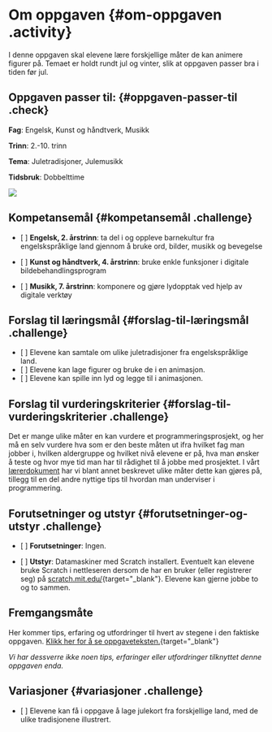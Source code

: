 # Om oppgaven {#om-oppgaven .activity}

I denne oppgaven skal elevene lære forskjellige måter de kan animere
figurer på. Temaet er holdt rundt jul og vinter, slik at oppgaven passer
bra i tiden før jul.

## Oppgaven passer til: {#oppgaven-passer-til .check}

**Fag**: Engelsk, Kunst og håndtverk, Musikk

**Trinn**: 2.-10. trinn

**Tema**: Juletradisjoner, Julemusikk

**Tidsbruk**: Dobbelttime

![](julekort.png)

## Kompetansemål {#kompetansemål .challenge}

-   \[ \] **Engelsk, 2. årstrinn**: ta del i og oppleve barnekultur fra
    engelskspråklige land gjennom å bruke ord, bilder, musikk og
    bevegelse

-   \[ \] **Kunst og håndtverk, 4. årstrinn**: bruke enkle funksjoner i
    digitale bildebehandlingsprogram

-   \[ \] **Musikk, 7. årstrinn**: komponere og gjøre lydopptak ved
    hjelp av digitale verktøy

## Forslag til læringsmål {#forslag-til-læringsmål .challenge}

-   \[ \] Elevene kan samtale om ulike juletradisjoner fra
    engelskspråklige land.
-   \[ \] Elevene kan lage figurer og bruke de i en animasjon.
-   \[ \] Elevene kan spille inn lyd og legge til i animasjonen.

## Forslag til vurderingskriterier {#forslag-til-vurderingskriterier .challenge}

Det er mange ulike måter en kan vurdere et programmeringsprosjekt, og
her må en selv vurdere hva som er den beste måten ut ifra hvilket fag
man jobber i, hvilken aldergruppe og hvilket nivå elevene er på, hva man
ønsker å teste og hvor mye tid man har til rådighet til å jobbe med
prosjektet. I vårt
[lærerdokument](../../pages/hvordan_bruke_lærerveiledning.html) har vi
blant annet beskrevet ulike måter dette kan gjøres på, tillegg til en
del andre nyttige tips til hvordan man underviser i programmering.

## Forutsetninger og utstyr {#forutsetninger-og-utstyr .challenge}

-   \[ \] **Forutsetninger**: Ingen.

-   \[ \] **Utstyr**: Datamaskiner med Scratch installert. Eventuelt kan
    elevene bruke Scratch i nettleseren dersom de har en bruker (eller
    registrerer seg) på
    [scratch.mit.edu/](http://scratch.mit.edu/){target="_blank"}.
    Elevene kan gjerne jobbe to og to sammen.

## Fremgangsmåte

Her kommer tips, erfaring og utfordringer til hvert av stegene i den
faktiske oppgaven. [Klikk her for å se
oppgaveteksten.](../julekort/julekort.html){target="_blank"}

*Vi har dessverre ikke noen tips, erfaringer eller utfordringer
tilknyttet denne oppgaven enda.*

## Variasjoner {#variasjoner .challenge}

-   \[ \] Elevene kan få i oppgave å lage julekort fra forskjellige
    land, med de ulike tradisjonene illustrert.

